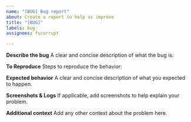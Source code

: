```yaml
---
name: "[BUG] Bug report"
about: Create a report to help us improve
title: "[BUG]"
labels: bug
assignees: fscorrupt

---
```


**Describe the bug**
A clear and concise description of what the bug is.

**To Reproduce**
Steps to reproduce the behavior:

**Expected behavior**
A clear and concise description of what you expected to happen.

**Screenshots & Logs**
If applicable, add screenshots to help explain your problem.

**Additional context**
Add any other context about the problem here.
